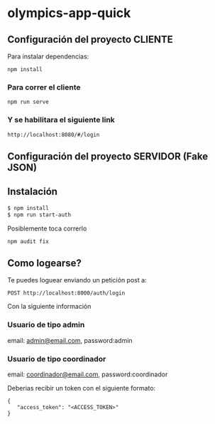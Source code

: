 # olympics-app-quick

## Configuración del proyecto CLIENTE

Para instalar dependencias:

```
npm install
```

### Para correr el cliente

```
npm run serve
```

### Y se habilitara el siguiente link

```
http://localhost:8080/#/login
```

## Configuración del proyecto SERVIDOR (Fake JSON)

## Instalación

```bash
$ npm install
$ npm run start-auth
```

Posiblemente toca correrlo

```
npm audit fix
```

## Como logearse?

Te puedes loguear enviando un petición post a:

```
POST http://localhost:8000/auth/login
```

Con la siguiente información


### Usuario de tipo admin
  email: admin@email.com,
  password:admin

### Usuario de tipo coordinador
  email: coordinador@email.com,
  password:coordinador


Deberias recibir un token con el siguiente formato:

```
{
   "access_token": "<ACCESS_TOKEN>"
}
```
